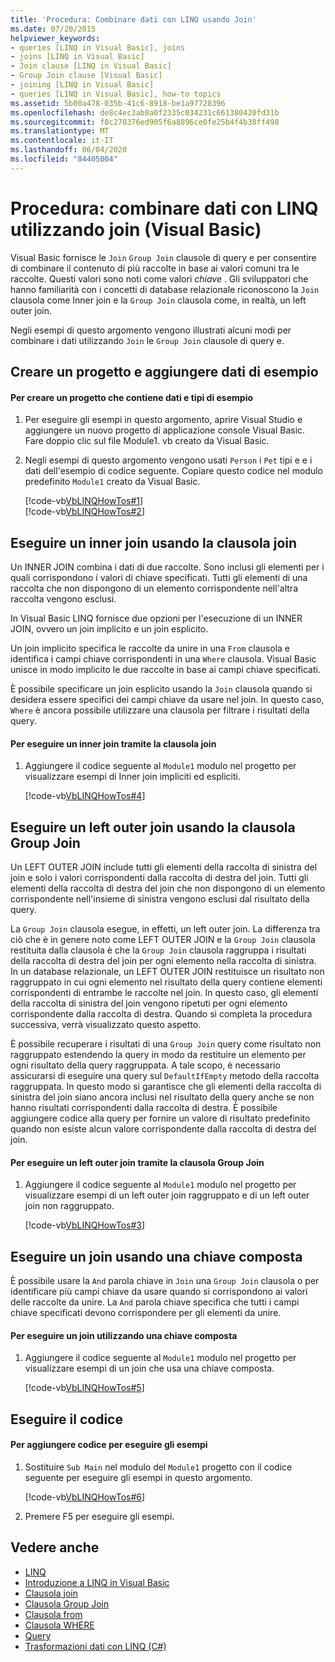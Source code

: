```yaml
---
title: 'Procedura: Combinare dati con LINQ usando Join'
ms.date: 07/20/2015
helpviewer_keywords:
- queries [LINQ in Visual Basic], joins
- joins [LINQ in Visual Basic]
- Join clause [LINQ in Visual Basic]
- Group Join clause [Visual Basic]
- joining [LINQ in Visual Basic]
- queries [LINQ in Visual Basic], how-to topics
ms.assetid: 5b00a478-035b-41c6-8918-be1a97728396
ms.openlocfilehash: de8c4ec3ab8a0f2335c034231c661380420fd31b
ms.sourcegitcommit: f8c270376ed905f6a8896ce0fe25b4f4b38ff498
ms.translationtype: MT
ms.contentlocale: it-IT
ms.lasthandoff: 06/04/2020
ms.locfileid: "84405004"
---
```

# <a name="how-to-combine-data-with-linq-by-using-joins-visual-basic"></a>Procedura: combinare dati con LINQ utilizzando join (Visual Basic)
Visual Basic fornisce le `Join` `Group Join` clausole di query e per consentire di combinare il contenuto di più raccolte in base ai valori comuni tra le raccolte. Questi valori sono noti come valori *chiave* . Gli sviluppatori che hanno familiarità con i concetti di database relazionale riconoscono la `Join` clausola come Inner join e la `Group Join` clausola come, in realtà, un left outer join.  
  
 Negli esempi di questo argomento vengono illustrati alcuni modi per combinare i dati utilizzando `Join` le `Group Join` clausole di query e.  
  
## <a name="create-a-project-and-add-sample-data"></a>Creare un progetto e aggiungere dati di esempio  
  
#### <a name="to-create-a-project-that-contains-sample-data-and-types"></a>Per creare un progetto che contiene dati e tipi di esempio  
  
1. Per eseguire gli esempi in questo argomento, aprire Visual Studio e aggiungere un nuovo progetto di applicazione console Visual Basic. Fare doppio clic sul file Module1. vb creato da Visual Basic.  
  
2. Negli esempi di questo argomento vengono usati `Person` i `Pet` tipi e e i dati dell'esempio di codice seguente. Copiare questo codice nel modulo predefinito `Module1` creato da Visual Basic.  
  
     [!code-vb[VbLINQHowTos#1](~/samples/snippets/visualbasic/VS_Snippets_VBCSharp/VbLINQHowTos/VB/Module1.vb#1)]  
    [!code-vb[VbLINQHowTos#2](~/samples/snippets/visualbasic/VS_Snippets_VBCSharp/VbLINQHowTos/VB/Module1.vb#2)]  
  
## <a name="perform-an-inner-join-by-using-the-join-clause"></a>Eseguire un inner join usando la clausola join  
 Un INNER JOIN combina i dati di due raccolte. Sono inclusi gli elementi per i quali corrispondono i valori di chiave specificati. Tutti gli elementi di una raccolta che non dispongono di un elemento corrispondente nell'altra raccolta vengono esclusi.  
  
 In Visual Basic LINQ fornisce due opzioni per l'esecuzione di un INNER JOIN, ovvero un join implicito e un join esplicito.  
  
 Un join implicito specifica le raccolte da unire in una `From` clausola e identifica i campi chiave corrispondenti in una `Where` clausola. Visual Basic unisce in modo implicito le due raccolte in base ai campi chiave specificati.  
  
 È possibile specificare un join esplicito usando la `Join` clausola quando si desidera essere specifici dei campi chiave da usare nel join. In questo caso, `Where` è ancora possibile utilizzare una clausola per filtrare i risultati della query.  
  
#### <a name="to-perform-an-inner-join-by-using-the-join-clause"></a>Per eseguire un inner join tramite la clausola join  
  
1. Aggiungere il codice seguente al `Module1` modulo nel progetto per visualizzare esempi di Inner join impliciti ed espliciti.  
  
     [!code-vb[VbLINQHowTos#4](~/samples/snippets/visualbasic/VS_Snippets_VBCSharp/VbLINQHowTos/VB/Module1.vb#4)]  
  
## <a name="perform-a-left-outer-join-by-using-the-group-join-clause"></a>Eseguire un left outer join usando la clausola Group Join  
 Un LEFT OUTER JOIN include tutti gli elementi della raccolta di sinistra del join e solo i valori corrispondenti dalla raccolta di destra del join. Tutti gli elementi della raccolta di destra del join che non dispongono di un elemento corrispondente nell'insieme di sinistra vengono esclusi dal risultato della query.  
  
 La `Group Join` clausola esegue, in effetti, un left outer join. La differenza tra ciò che è in genere noto come LEFT OUTER JOIN e la `Group Join` clausola restituita dalla clausola è che la `Group Join` clausola raggruppa i risultati della raccolta di destra del join per ogni elemento nella raccolta di sinistra. In un database relazionale, un LEFT OUTER JOIN restituisce un risultato non raggruppato in cui ogni elemento nel risultato della query contiene elementi corrispondenti di entrambe le raccolte nel join. In questo caso, gli elementi della raccolta di sinistra del join vengono ripetuti per ogni elemento corrispondente dalla raccolta di destra. Quando si completa la procedura successiva, verrà visualizzato questo aspetto.  
  
 È possibile recuperare i risultati di una `Group Join` query come risultato non raggruppato estendendo la query in modo da restituire un elemento per ogni risultato della query raggruppata. A tale scopo, è necessario assicurarsi di eseguire una query sul `DefaultIfEmpty` metodo della raccolta raggruppata. In questo modo si garantisce che gli elementi della raccolta di sinistra del join siano ancora inclusi nel risultato della query anche se non hanno risultati corrispondenti dalla raccolta di destra. È possibile aggiungere codice alla query per fornire un valore di risultato predefinito quando non esiste alcun valore corrispondente dalla raccolta di destra del join.  
  
#### <a name="to-perform-a-left-outer-join-by-using-the-group-join-clause"></a>Per eseguire un left outer join tramite la clausola Group Join  
  
1. Aggiungere il codice seguente al `Module1` modulo nel progetto per visualizzare esempi di un left outer join raggruppato e di un left outer join non raggruppato.  
  
     [!code-vb[VbLINQHowTos#3](~/samples/snippets/visualbasic/VS_Snippets_VBCSharp/VbLINQHowTos/VB/Module1.vb#3)]  
  
## <a name="perform-a-join-by-using-a-composite-key"></a>Eseguire un join usando una chiave composta  
 È possibile usare la `And` parola chiave in `Join` una `Group Join` clausola o per identificare più campi chiave da usare quando si corrispondono ai valori delle raccolte da unire. La `And` parola chiave specifica che tutti i campi chiave specificati devono corrispondere per gli elementi da unire.  
  
#### <a name="to-perform-a-join-by-using-a-composite-key"></a>Per eseguire un join utilizzando una chiave composta  
  
1. Aggiungere il codice seguente al `Module1` modulo nel progetto per visualizzare esempi di un join che usa una chiave composta.  
  
     [!code-vb[VbLINQHowTos#5](~/samples/snippets/visualbasic/VS_Snippets_VBCSharp/VbLINQHowTos/VB/Module1.vb#5)]  
  
## <a name="run-the-code"></a>Eseguire il codice  
  
#### <a name="to-add-code-to-run-the-examples"></a>Per aggiungere codice per eseguire gli esempi  
  
1. Sostituire `Sub Main` nel modulo del `Module1` progetto con il codice seguente per eseguire gli esempi in questo argomento.  
  
     [!code-vb[VbLINQHowTos#6](~/samples/snippets/visualbasic/VS_Snippets_VBCSharp/VbLINQHowTos/VB/Module1.vb#6)]  
  
2. Premere F5 per eseguire gli esempi.  
  
## <a name="see-also"></a>Vedere anche

- [LINQ](index.md)
- [Introduzione a LINQ in Visual Basic](introduction-to-linq.md)
- [Clausola join](../../../language-reference/queries/join-clause.md)
- [Clausola Group Join](../../../language-reference/queries/group-join-clause.md)
- [Clausola from](../../../language-reference/queries/from-clause.md)
- [Clausola WHERE](../../../language-reference/queries/where-clause.md)
- [Query](../../../language-reference/queries/index.md)
- [Trasformazioni dati con LINQ (C#)](../../../../csharp/programming-guide/concepts/linq/data-transformations-with-linq.md)
